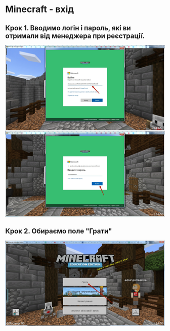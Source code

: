 # Minecraft - вхід
## Крок 1. Вводимо логін і пароль, які ви отримали від менеджера при реєстрації.
<img src = "img/in.jpg">
<img src = "img/in1.jpg">

## Крок 2. Обираємо поле "Грати"

<img src = "img/step1.jpg">

